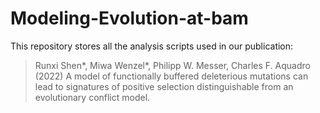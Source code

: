 # Modeling-Evolution-at-bam

This repository stores all the analysis scripts used in our publication:

> Runxi Shen*, Miwa Wenzel*, Philipp W. Messer, Charles F. Aquadro (2022) A model of functionally buffered deleterious mutations can lead to signatures of positive selection distinguishable from an evolutionary conflict model.
